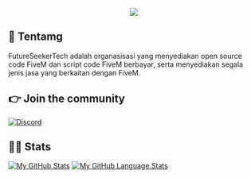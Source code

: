 <p align="center">
  <img src="https://cdn.discordapp.com/attachments/1078837522882367508/1114897951177855059/fstech_logo.png">
</p>

## 👋 Tentamg
FutureSeekerTech adalah organasisasi yang menyediakan open source code FiveM dan script code FiveM berbayar, serta menyediakan segala jenis jasa yang berkaitan dengan FiveM.

## 👉 Join the community
[![Discord](https://img.shields.io/badge/Discord-%237289DA.svg?style=for-the-badge&logo=discord&logoColor=white)](https://discord.gg/TRwcswBhg3)

## 👨‍💻 Stats
[![My GitHub Stats](https://github-readme-stats.vercel.app/api/?username=alfaritsii&count_private=true&theme=tokyonight&showicons=true)]()
[![My GitHub Language Stats](https://github-readme-stats.vercel.app/api/top-langs/?username=alfaritsii&langs_count=5&theme=tokyonight)]()
